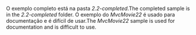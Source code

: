 <span data-ttu-id="9fbb2-101">O exemplo completo está na pasta *2.2-completed*.</span><span class="sxs-lookup"><span data-stu-id="9fbb2-101">The completed sample is in the *2.2-completed* folder.</span></span> <span data-ttu-id="9fbb2-102">O exemplo do *MvcMovie22* é usado para documentação e é difícil de usar.</span><span class="sxs-lookup"><span data-stu-id="9fbb2-102">The *MvcMovie22* sample is used for documentation and is difficult to use.</span></span>